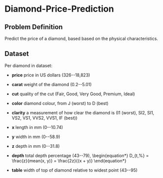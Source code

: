 # Diamond-Price-Prediction

## Problem Definition

Predict the price of a diamond, based based on the physical characteristics.

## Dataset

Per diamond in dataset:

* **price** price in US dollars (326--18,823)

* **carat** weight of the diamond (0.2--5.01)

* **cut** quality of the cut (Fair, Good, Very Good, Premium, Ideal)

* **color** diamond colour, from J (worst) to D (best)

* **clarity** a measurement of how clear the diamond is (I1 (worst), SI2, SI1, VS2, VS1, VVS2, VVS1, IF (best))

* **x** length in mm (0--10.74)

* **y** width in mm (0--58.9)

* **z** depth in mm (0--31.8)

* **depth** total depth percentage (43--79), \begin{equation*}  D_{t,\%} = \frac{z}{mean(x, y)} = \frac{2z}{(x + y)} \end{equation*}

* **table** width of top of diamond relative to widest point (43--95)
